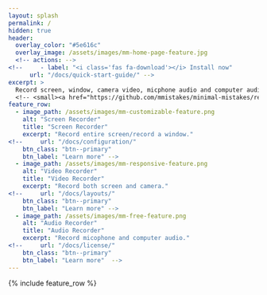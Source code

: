 ```yaml
---
layout: splash
permalink: /
hidden: true
header:
  overlay_color: "#5e616c"
  overlay_image: /assets/images/mm-home-page-feature.jpg
  <!-- actions: -->
<!--     - label: "<i class='fas fa-download'></i> Install now"
      url: "/docs/quick-start-guide/" -->
excerpt: >
  Record screen, window, camera video, micphone audio and computer audio for Mac OS X.<br />
  <!-- <small><a href="https://github.com/mmistakes/minimal-mistakes/releases/tag/4.24.0">Latest release v4.24.0</a></small> -->
feature_row:
  - image_path: /assets/images/mm-customizable-feature.png
    alt: "Screen Recorder"
    title: "Screen Recorder"
    excerpt: "Record entire screen/record a window."
<!--     url: "/docs/configuration/"
    btn_class: "btn--primary"
    btn_label: "Learn more" -->
  - image_path: /assets/images/mm-responsive-feature.png
    alt: "Video Recorder"
    title: "Video Recorder"
    excerpt: "Record both screen and camera."
<!--     url: "/docs/layouts/"
    btn_class: "btn--primary"
    btn_label: "Learn more" -->
  - image_path: /assets/images/mm-free-feature.png
    alt: "Audio Recorder"
    title: "Audio Recorder"
    excerpt: "Record micophone and computer audio."
<!--     url: "/docs/license/"
    btn_class: "btn--primary"
    btn_label: "Learn more"  -->     
---
```


{% include feature_row %}

